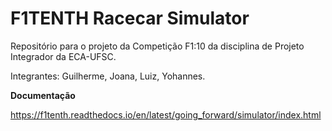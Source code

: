 # F1TENTH Racecar Simulator

Repositório para o projeto da Competição F1:10 da disciplina de Projeto Integrador da ECA-UFSC.

Integrantes: Guilherme, Joana, Luiz, Yohannes.

**Documentação**

https://f1tenth.readthedocs.io/en/latest/going_forward/simulator/index.html

